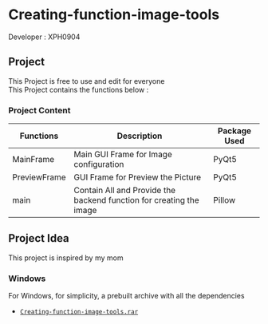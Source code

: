 # Creating-function-image-tools

Developer : XPH0904

## Project
This Project is free to use and edit for everyone  
This Project contains the functions below :

### Project Content

| Functions | Description  | Package Used |
| ------------- | ------------- | ------------- |
| MainFrame | Main GUI Frame for Image configuration  | PyQt5 |
| PreviewFrame | GUI Frame for Preview the Picture  | PyQt5 |
| main | Contain All and Provide the backend function for creating the image | Pillow |

## Project Idea
This project is inspired by my mom

### Windows

For Windows, for simplicity, a prebuilt archive with all the dependencies
 - [`Creating-function-image-tools.rar`][direct-win64]
 
 [direct-win64]:https://github.com/XPH0904/Creating-function-image-tools/releases/download/v1.1/Creating-function-image-tools.rar
